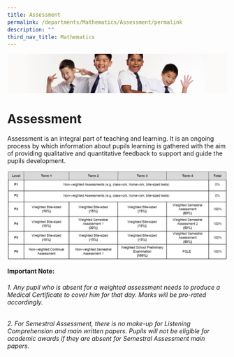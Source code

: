 ```yaml
---
title: Assessment
permalink: /departments/Mathematics/Assessment/permalink
description: ""
third_nav_title: Mathematics
---
```

![](/images/Sub-banner2.jpg)

Assessment
==========

Assessment is an integral part of teaching and learning. It is an ongoing process by which information about pupils learning is gathered with the aim of providing qualitative and quantitative feedback to support and guide the pupils development.

![](/images/Assessment%20Information.jpg)

**Important Note:**

###### 1.  Any pupil who is absent for a weighted assessment needs to produce a Medical Certificate to cover him for that day. Marks will be pro-rated accordingly.
###### 2.  For Semestral Assessment, there is no make-up for Listening Comprehension and main written papers. Pupils will not be eligible for academic awards if they are absent for Semestral Assessment main papers.
###### 
